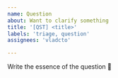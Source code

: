 ```yaml
---
name: Question
about: Want to clarify something
title: '[QST] <title>'
labels: 'triage, question'
assignees: 'vladcto'

---
```


Write the essence of the question 🦐